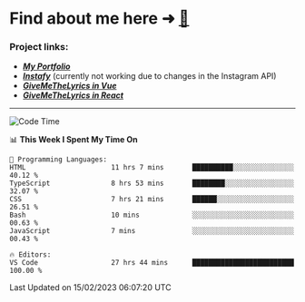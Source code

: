 # Find about me here ➜ [🧑](https://pauabella.dev)

### Project links:
- ***[My Portfolio](https://pauabella.dev)***
- ***[Instafy](https://instafy.me)*** (currently not working due to changes in the Instagram API)
- ***[GiveMeTheLyrics in Vue](https://lyrics.pauabella.dev)***
- ***[GiveMeTheLyrics in React](https://pauabella.dev/GiveMeTheLyrics)***

---
<!--START_SECTION:waka-->
![Code Time](http://img.shields.io/badge/Code%20Time-1%2C890%20hrs%2059%20mins-blue)

📊 **This Week I Spent My Time On** 

```text
💬 Programming Languages: 
HTML                     11 hrs 7 mins       ██████████░░░░░░░░░░░░░░░   40.12 % 
TypeScript               8 hrs 53 mins       ████████░░░░░░░░░░░░░░░░░   32.07 % 
CSS                      7 hrs 21 mins       ██████░░░░░░░░░░░░░░░░░░░   26.51 % 
Bash                     10 mins             ░░░░░░░░░░░░░░░░░░░░░░░░░   00.63 % 
JavaScript               7 mins              ░░░░░░░░░░░░░░░░░░░░░░░░░   00.43 % 

🔥 Editors: 
VS Code                  27 hrs 44 mins      █████████████████████████   100.00 % 

```


 Last Updated on 15/02/2023 06:07:20 UTC
<!--END_SECTION:waka-->
